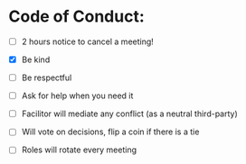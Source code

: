 
# Code of Conduct:

- [ ] 2 hours notice to cancel a meeting!

- [x] Be kind 

- [ ] Be respectful

- [ ] Ask for help when you need it 

- [ ] Facilitor will mediate any conflict (as a neutral third-party)

- [ ] Will vote on decisions, flip a coin if there is a tie

- [ ] Roles will rotate every meeting

